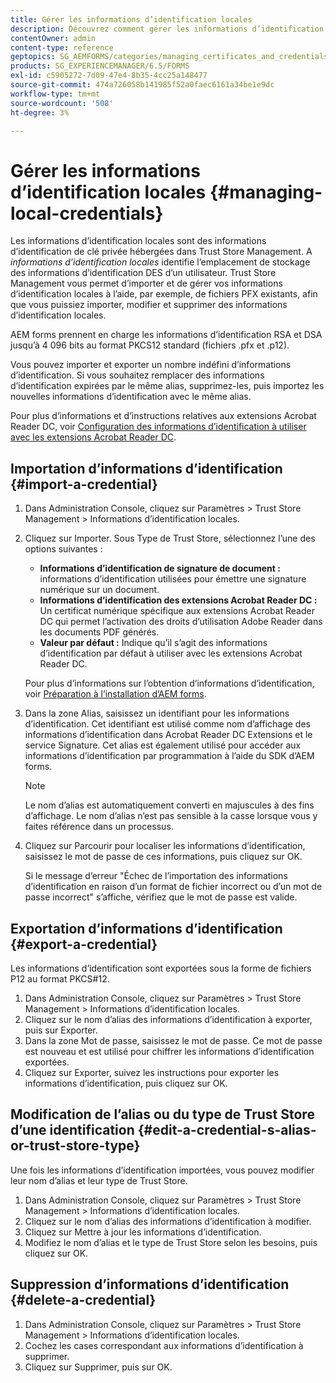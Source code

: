 ```yaml
---
title: Gérer les informations d’identification locales
description: Découvrez comment gérer les informations d’identification locales.
contentOwner: admin
content-type: reference
geptopics: SG_AEMFORMS/categories/managing_certificates_and_credentials
products: SG_EXPERIENCEMANAGER/6.5/FORMS
exl-id: c5905272-7d09-47e4-8b35-4cc25a148477
source-git-commit: 474a726058b141985f52a0faec6161a34be1e9dc
workflow-type: tm+mt
source-wordcount: '508'
ht-degree: 3%

---
```


# Gérer les informations d’identification locales {#managing-local-credentials}

Les informations d’identification locales sont des informations d’identification de clé privée hébergées dans Trust Store Management. A *informations d’identification locales* identifie l’emplacement de stockage des informations d’identification DES d’un utilisateur. Trust Store Management vous permet d’importer et de gérer vos informations d’identification locales à l’aide, par exemple, de fichiers PFX existants, afin que vous puissiez importer, modifier et supprimer des informations d’identification locales.

AEM forms prennent en charge les informations d’identification RSA et DSA jusqu’à 4 096 bits au format PKCS12 standard (fichiers .pfx et .p12).

Vous pouvez importer et exporter un nombre indéfini d’informations d’identification. Si vous souhaitez remplacer des informations d’identification expirées par le même alias, supprimez-les, puis importez les nouvelles informations d’identification avec le même alias.

Pour plus d’informations et d’instructions relatives aux extensions Acrobat Reader DC, voir [Configuration des informations d’identification à utiliser avec les extensions Acrobat Reader DC](/help/forms/using/admin-help/configuring-credentials-acrobat-reader-dc.md#configuring-credentials-for-use-with-acrobat-reader-dc-extensions).

## Importation d’informations d’identification {#import-a-credential}

1. Dans Administration Console, cliquez sur Paramètres > Trust Store Management > Informations d’identification locales.
1. Cliquez sur Importer. Sous Type de Trust Store, sélectionnez l’une des options suivantes :

   * **Informations d’identification de signature de document :** informations d’identification utilisées pour émettre une signature numérique sur un document.
   * **Informations d’identification des extensions Acrobat Reader DC :** Un certificat numérique spécifique aux extensions Acrobat Reader DC qui permet l’activation des droits d’utilisation Adobe Reader dans les documents PDF générés.
   * **Valeur par défaut :** Indique qu’il s’agit des informations d’identification par défaut à utiliser avec les extensions Acrobat Reader DC.

   Pour plus d’informations sur l’obtention d’informations d’identification, voir [Préparation à l’installation d’AEM forms](https://helpx.adobe.com/pdf/aem-forms/6-3/prepare-install-single-server.pdf).

1. Dans la zone Alias, saisissez un identifiant pour les informations d’identification. Cet identifiant est utilisé comme nom d’affichage des informations d’identification dans Acrobat Reader DC Extensions et le service Signature. Cet alias est également utilisé pour accéder aux informations d’identification par programmation à l’aide du SDK d’AEM forms.

   >[!NOTE]
   >
   >Le nom d’alias est automatiquement converti en majuscules à des fins d’affichage. Le nom d’alias n’est pas sensible à la casse lorsque vous y faites référence dans un processus.

1. Cliquez sur Parcourir pour localiser les informations d’identification, saisissez le mot de passe de ces informations, puis cliquez sur OK.

   Si le message d’erreur &quot;Échec de l’importation des informations d’identification en raison d’un format de fichier incorrect ou d’un mot de passe incorrect&quot; s’affiche, vérifiez que le mot de passe est valide.

## Exportation d’informations d’identification {#export-a-credential}

Les informations d’identification sont exportées sous la forme de fichiers P12 au format PKCS#12.

1. Dans Administration Console, cliquez sur Paramètres > Trust Store Management > Informations d’identification locales.
1. Cliquez sur le nom d’alias des informations d’identification à exporter, puis sur Exporter.
1. Dans la zone Mot de passe, saisissez le mot de passe. Ce mot de passe est nouveau et est utilisé pour chiffrer les informations d’identification exportées.
1. Cliquez sur Exporter, suivez les instructions pour exporter les informations d’identification, puis cliquez sur OK.

## Modification de l’alias ou du type de Trust Store d’une identification {#edit-a-credential-s-alias-or-trust-store-type}

Une fois les informations d’identification importées, vous pouvez modifier leur nom d’alias et leur type de Trust Store.

1. Dans Administration Console, cliquez sur Paramètres > Trust Store Management > Informations d’identification locales.
1. Cliquez sur le nom d’alias des informations d’identification à modifier.
1. Cliquez sur Mettre à jour les informations d’identification.
1. Modifiez le nom d’alias et le type de Trust Store selon les besoins, puis cliquez sur OK.

## Suppression d’informations d’identification {#delete-a-credential}

1. Dans Administration Console, cliquez sur Paramètres > Trust Store Management > Informations d’identification locales.
1. Cochez les cases correspondant aux informations d’identification à supprimer.
1. Cliquez sur Supprimer, puis sur OK.
